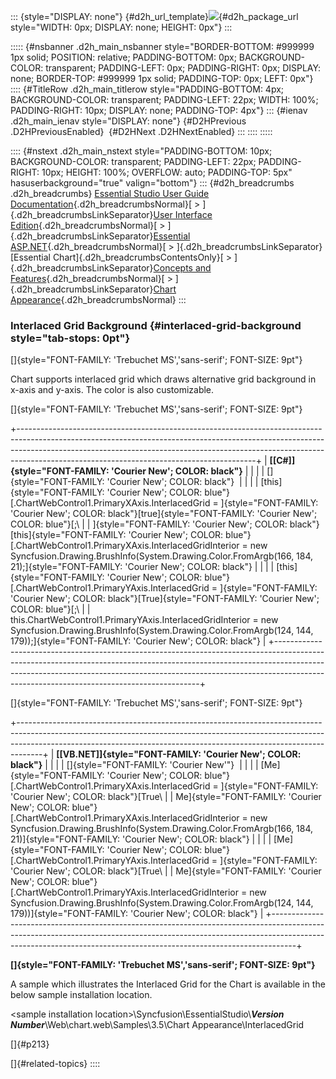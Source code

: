 ::: {style="DISPLAY: none"}
[](ms-xhelp:///?Id=d2h_url_template){#d2h_url_template}![](!package_url!){#d2h_package_url style="WIDTH: 0px; DISPLAY: none; HEIGHT: 0px"}
:::

::::: {#nsbanner .d2h_main_nsbanner style="BORDER-BOTTOM: #999999 1px solid; POSITION: relative; PADDING-BOTTOM: 0px; BACKGROUND-COLOR: transparent; PADDING-LEFT: 0px; PADDING-RIGHT: 0px; DISPLAY: none; BORDER-TOP: #999999 1px solid; PADDING-TOP: 0px; LEFT: 0px"}
:::: {#TitleRow .d2h_main_titlerow style="PADDING-BOTTOM: 4px; BACKGROUND-COLOR: transparent; PADDING-LEFT: 22px; WIDTH: 100%; PADDING-RIGHT: 10px; DISPLAY: none; PADDING-TOP: 4px"}
::: {#ienav .d2h_main_ienav style="DISPLAY: none"}
[](ms-xhelp:///?Id=678d2656-44f8-414e-933c-4df7bc379e6a){#D2HPrevious .D2HPreviousEnabled}  [](ms-xhelp:///?Id=c6347c33-8a37-4ad3-89d6-0bdcac410531){#D2HNext .D2HNextEnabled}
:::
::::
:::::

:::: {#nstext .d2h_main_nstext style="PADDING-BOTTOM: 10px; BACKGROUND-COLOR: transparent; PADDING-LEFT: 22px; PADDING-RIGHT: 10px; HEIGHT: 100%; OVERFLOW: auto; PADDING-TOP: 5px" hasuserbackground="true" valign="bottom"}
::: {#d2h_breadcrumbs .d2h_breadcrumbs}
[Essential Studio User Guide Documentation](ms-xhelp:///?Id=12457748-09e3-4d74-a240-8e049cedf030){.d2h_breadcrumbsNormal}[ \> ]{.d2h_breadcrumbsLinkSeparator}[User Interface Edition](ms-xhelp:///?Id=c29296b7-531c-413b-a0ec-488ca1f7f669){.d2h_breadcrumbsNormal}[ \> ]{.d2h_breadcrumbsLinkSeparator}[Essential ASP.NET](ms-xhelp:///?Id=25c35330-c127-4dad-9a92-ed79dc7261a6){.d2h_breadcrumbsNormal}[ \> ]{.d2h_breadcrumbsLinkSeparator}[Essential Chart]{.d2h_breadcrumbsContentsOnly}[ \> ]{.d2h_breadcrumbsLinkSeparator}[Concepts and Features](ms-xhelp:///?Id=100687ce-82f2-4424-9d16-0949ea76cf15){.d2h_breadcrumbsNormal}[ \> ]{.d2h_breadcrumbsLinkSeparator}[Chart Appearance](ms-xhelp:///?Id=ffd49f03-f677-452a-81e4-aa2f18f1b9a0){.d2h_breadcrumbsNormal}
:::

### Interlaced Grid Background {#interlaced-grid-background style="tab-stops: 0pt"}

[]{style="FONT-FAMILY: 'Trebuchet MS','sans-serif'; FONT-SIZE: 9pt"} 

Chart supports interlaced grid which draws alternative grid background in x-axis and y-axis. The color is also customizable.

[]{style="FONT-FAMILY: 'Trebuchet MS','sans-serif'; FONT-SIZE: 9pt"} 

+-----------------------------------------------------------------------------------------------------------------------------------------------------------------------------------------------------------------------------------------------------------------------------------------------------+
| **[\[C#\]]{style="FONT-FAMILY: 'Courier New'; COLOR: black"}**                                                                                                                                                                                                                                      |
|                                                                                                                                                                                                                                                                                                     |
| []{style="FONT-FAMILY: 'Courier New'; COLOR: black"}                                                                                                                                                                                                                                                |
|                                                                                                                                                                                                                                                                                                     |
| [this]{style="FONT-FAMILY: 'Courier New'; COLOR: blue"}[.ChartWebControl1.PrimaryXAxis.InterlacedGrid = ]{style="FONT-FAMILY: 'Courier New'; COLOR: black"}[true]{style="FONT-FAMILY: 'Courier New'; COLOR: blue"}[;\                                                                               |
| ]{style="FONT-FAMILY: 'Courier New'; COLOR: black"}[this]{style="FONT-FAMILY: 'Courier New'; COLOR: blue"}[.ChartWebControl1.PrimaryXAxis.InterlacedGridInterior = new Syncfusion.Drawing.BrushInfo(System.Drawing.Color.FromArgb(166, 184, 21);]{style="FONT-FAMILY: 'Courier New'; COLOR: black"} |
|                                                                                                                                                                                                                                                                                                     |
| [this]{style="FONT-FAMILY: 'Courier New'; COLOR: blue"}[.ChartWebControl1.PrimaryYAxis.InterlacedGrid = ]{style="FONT-FAMILY: 'Courier New'; COLOR: black"}[True]{style="FONT-FAMILY: 'Courier New'; COLOR: blue"}[;\                                                                               |
| this.ChartWebControl1.PrimaryYAxis.InterlacedGridInterior = new Syncfusion.Drawing.BrushInfo(System.Drawing.Color.FromArgb(124, 144, 179));]{style="FONT-FAMILY: 'Courier New'; COLOR: black"}                                                                                                      |
+-----------------------------------------------------------------------------------------------------------------------------------------------------------------------------------------------------------------------------------------------------------------------------------------------------+

[]{style="FONT-FAMILY: 'Trebuchet MS','sans-serif'; FONT-SIZE: 9pt"} 

+------------------------------------------------------------------------------------------------------------------------------------------------------------------------------------------------------------------------------------------------+
| **[\[VB.NET\]]{style="FONT-FAMILY: 'Courier New'; COLOR: black"}**                                                                                                                                                                             |
|                                                                                                                                                                                                                                                |
| []{style="FONT-FAMILY: 'Courier New'"}                                                                                                                                                                                                         |
|                                                                                                                                                                                                                                                |
| [Me]{style="FONT-FAMILY: 'Courier New'; COLOR: blue"}[.ChartWebControl1.PrimaryXAxis.InterlacedGrid = ]{style="FONT-FAMILY: 'Courier New'; COLOR: black"}[True\                                                                                |
| Me]{style="FONT-FAMILY: 'Courier New'; COLOR: blue"}[.ChartWebControl1.PrimaryXAxis.InterlacedGridInterior = new Syncfusion.Drawing.BrushInfo(System.Drawing.Color.FromArgb(166, 184, 21)]{style="FONT-FAMILY: 'Courier New'; COLOR: black"}   |
|                                                                                                                                                                                                                                                |
| [Me]{style="FONT-FAMILY: 'Courier New'; COLOR: blue"}[.ChartWebControl1.PrimaryYAxis.InterlacedGrid = ]{style="FONT-FAMILY: 'Courier New'; COLOR: black"}[True\                                                                                |
| Me]{style="FONT-FAMILY: 'Courier New'; COLOR: blue"}[.ChartWebControl1.PrimaryYAxis.InterlacedGridInterior = new Syncfusion.Drawing.BrushInfo(System.Drawing.Color.FromArgb(124, 144, 179))]{style="FONT-FAMILY: 'Courier New'; COLOR: black"} |
+------------------------------------------------------------------------------------------------------------------------------------------------------------------------------------------------------------------------------------------------+

**[]{style="FONT-FAMILY: 'Trebuchet MS','sans-serif'; FONT-SIZE: 9pt"}** 

A sample which illustrates the Interlaced Grid for the Chart is available in the below sample installation location.

\<sample installation location\>\\Syncfusion\\EssentialStudio\\***Version Number***\\Web\\chart.web\\Samples\\3.5\\Chart Appearance\\InterlacedGrid

[]{#p213} 

[]{#related-topics}
::::
